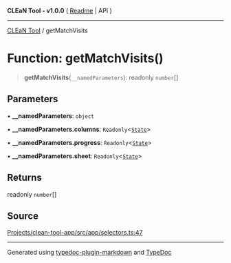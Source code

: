 **CLEaN Tool - v1.0.0** ( [Readme](../README.md) \| API )

***

[CLEaN Tool](../exports.md) / getMatchVisits

# Function: getMatchVisits()

> **getMatchVisits**(`__namedParameters`): readonly `number`[]

## Parameters

▪ **\_\_namedParameters**: `object`

▪ **\_\_namedParameters.columns**: `Readonly`\<[`State`](../interfaces/State.md)\>

▪ **\_\_namedParameters.progress**: `Readonly`\<[`State`](../interfaces/State.md)\>

▪ **\_\_namedParameters.sheet**: `Readonly`\<[`State`](../interfaces/State.md)\>

## Returns

readonly `number`[]

## Source

[Projects/clean-tool-app/src/app/selectors.ts:47](https://github.com/yuckyh/clean-tool-app/)

***

Generated using [typedoc-plugin-markdown](https://www.npmjs.com/package/typedoc-plugin-markdown) and [TypeDoc](https://typedoc.org/)
